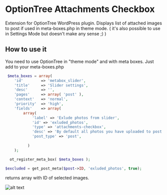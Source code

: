 # OptionTree Attachments Checkbox #

Extension for OptionTree WordPress plugin. Displays list of attached images to post if used in meta-boxes.php in theme mode. ( it's also possible to use in Settings Mode but doesn't make any sense ;) )


## How to use it ##


You need to use OptionTree in "theme mode" and with meta boxes. Just add to your meta-boxes.php

```php
 $meta_boxes = array(
    'id'        => 'metabox_slider',
    'title'     => 'Slider settings',
    'desc'      => '',
    'pages'     => array( 'post' ),
    'context'   => 'normal',
    'priority'  => 'high',
    'fields'    => array(
  		array(
	        'label' => 'Exlude photos from slider',
	        'id' => 'exluded_photos',
	        'type' => 'attachments-checkbox',
	        'desc' => 'By default all photos you have uploaded to post will be displayed in slider, here you can choose which one you want to exclude, simply by just clicking them (blue border should appear).',
	        'post_type' => 'post',
	 
	      )
    );

  ot_register_meta_box( $meta_boxes );    
```

```php
$excluded = get_post_meta($post->ID, 'exluded_photos', true);
```
returns array with ID of selected images.



![alt text](http://i.imgur.com/AU9gR.png "Example implementation")